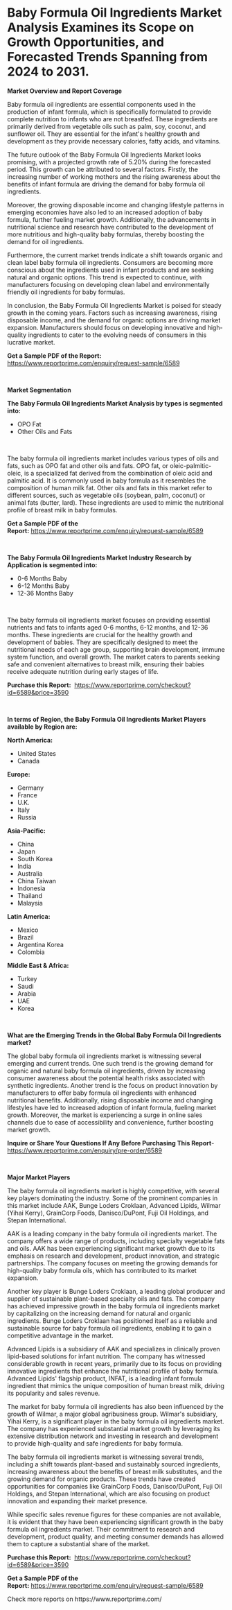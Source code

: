 <p><h1>Baby Formula Oil Ingredients Market Analysis Examines its Scope on Growth Opportunities, and Forecasted Trends Spanning from 2024 to 2031.</h1></p><p><strong>Market Overview and Report Coverage</strong></p>
<p><p>Baby formula oil ingredients are essential components used in the production of infant formula, which is specifically formulated to provide complete nutrition to infants who are not breastfed. These ingredients are primarily derived from vegetable oils such as palm, soy, coconut, and sunflower oil. They are essential for the infant's healthy growth and development as they provide necessary calories, fatty acids, and vitamins.</p><p>The future outlook of the Baby Formula Oil Ingredients Market looks promising, with a projected growth rate of 5.20% during the forecasted period. This growth can be attributed to several factors. Firstly, the increasing number of working mothers and the rising awareness about the benefits of infant formula are driving the demand for baby formula oil ingredients.</p><p>Moreover, the growing disposable income and changing lifestyle patterns in emerging economies have also led to an increased adoption of baby formula, further fueling market growth. Additionally, the advancements in nutritional science and research have contributed to the development of more nutritious and high-quality baby formulas, thereby boosting the demand for oil ingredients.</p><p>Furthermore, the current market trends indicate a shift towards organic and clean label baby formula oil ingredients. Consumers are becoming more conscious about the ingredients used in infant products and are seeking natural and organic options. This trend is expected to continue, with manufacturers focusing on developing clean label and environmentally friendly oil ingredients for baby formulas.</p><p>In conclusion, the Baby Formula Oil Ingredients Market is poised for steady growth in the coming years. Factors such as increasing awareness, rising disposable income, and the demand for organic options are driving market expansion. Manufacturers should focus on developing innovative and high-quality ingredients to cater to the evolving needs of consumers in this lucrative market.</p></p>
<p><strong>Get a Sample PDF of the Report:</strong> <a href="https://www.reportprime.com/enquiry/request-sample/6589">https://www.reportprime.com/enquiry/request-sample/6589</a></p>
<p>&nbsp;</p>
<p><strong>Market Segmentation</strong></p>
<p><strong>The Baby Formula Oil Ingredients Market Analysis by types is segmented into:</strong></p>
<p><ul><li>OPO Fat</li><li>Other Oils and Fats</li></ul></p>
<p>&nbsp;</p>
<p><p>The baby formula oil ingredients market includes various types of oils and fats, such as OPO fat and other oils and fats. OPO fat, or oleic-palmitic-oleic, is a specialized fat derived from the combination of oleic acid and palmitic acid. It is commonly used in baby formula as it resembles the composition of human milk fat. Other oils and fats in this market refer to different sources, such as vegetable oils (soybean, palm, coconut) or animal fats (butter, lard). These ingredients are used to mimic the nutritional profile of breast milk in baby formulas.</p></p>
<p><strong>Get a Sample PDF of the Report:</strong>&nbsp;<a href="https://www.reportprime.com/enquiry/request-sample/6589">https://www.reportprime.com/enquiry/request-sample/6589</a></p>
<p>&nbsp;</p>
<p><strong>The Baby Formula Oil Ingredients Market Industry Research by Application is segmented into:</strong></p>
<p><ul><li>0-6 Months Baby</li><li>6-12 Months Baby</li><li>12-36 Months Baby</li></ul></p>
<p>&nbsp;</p>
<p><p>The baby formula oil ingredients market focuses on providing essential nutrients and fats to infants aged 0-6 months, 6-12 months, and 12-36 months. These ingredients are crucial for the healthy growth and development of babies. They are specifically designed to meet the nutritional needs of each age group, supporting brain development, immune system function, and overall growth. The market caters to parents seeking safe and convenient alternatives to breast milk, ensuring their babies receive adequate nutrition during early stages of life.</p></p>
<p><strong>Purchase this Report:</strong>&nbsp; <a href="https://www.reportprime.com/checkout?id=6589&price=3590">https://www.reportprime.com/checkout?id=6589&price=3590</a></p>
<p>&nbsp;</p>
<p><strong>In terms of Region, the Baby Formula Oil Ingredients Market Players available by Region are:</strong></p>
<p>
    <p> <strong> North America: </strong>
        <ul>
            <li>United States</li>
            <li>Canada</li>
        </ul>
        </p> 
    <p> <strong> Europe: </strong>
        <ul>
            <li>Germany</li>
            <li>France</li>
            <li>U.K.</li>
            <li>Italy</li>
            <li>Russia</li>
        </ul>
        </p> 
    <p> <strong> Asia-Pacific: </strong>
        <ul>
            <li>China</li>
            <li>Japan</li>
            <li>South Korea</li>
            <li>India</li>
            <li>Australia</li>
            <li>China Taiwan</li>
            <li>Indonesia</li>
            <li>Thailand</li>
            <li>Malaysia</li>
        </ul>
        </p> 
    <p> <strong> Latin America: </strong>
        <ul>
            <li>Mexico</li>
            <li>Brazil</li>
            <li>Argentina Korea</li>
            <li>Colombia</li>
        </ul>
        </p> 
    <p> <strong> Middle East & Africa: </strong>
        <ul>
            <li>Turkey</li>
            <li>Saudi</li>
            <li>Arabia</li>
            <li>UAE</li>
            <li>Korea</li>
        </ul>
    </p>
    </p>
<p>&nbsp;</p>
<p><strong>What are the Emerging Trends in the Global Baby Formula Oil Ingredients market?</strong></p>
<p><p>The global baby formula oil ingredients market is witnessing several emerging and current trends. One such trend is the growing demand for organic and natural baby formula oil ingredients, driven by increasing consumer awareness about the potential health risks associated with synthetic ingredients. Another trend is the focus on product innovation by manufacturers to offer baby formula oil ingredients with enhanced nutritional benefits. Additionally, rising disposable income and changing lifestyles have led to increased adoption of infant formula, fueling market growth. Moreover, the market is experiencing a surge in online sales channels due to ease of accessibility and convenience, further boosting market growth.</p></p>
<p><strong>Inquire or Share Your Questions If Any Before Purchasing This Report</strong>- <a href="https://www.reportprime.com/enquiry/pre-order/6589">https://www.reportprime.com/enquiry/pre-order/6589</a></p>
<p>&nbsp;</p>
<p><strong>Major Market Players</strong></p>
<p><p>The baby formula oil ingredients market is highly competitive, with several key players dominating the industry. Some of the prominent companies in this market include AAK, Bunge Loders Croklaan, Advanced Lipids, Wilmar (Yihai Kerry), GrainCorp Foods, Danisco/DuPont, Fuji Oil Holdings, and Stepan International.</p><p>AAK is a leading company in the baby formula oil ingredients market. The company offers a wide range of products, including specialty vegetable fats and oils. AAK has been experiencing significant market growth due to its emphasis on research and development, product innovation, and strategic partnerships. The company focuses on meeting the growing demands for high-quality baby formula oils, which has contributed to its market expansion.</p><p>Another key player is Bunge Loders Croklaan, a leading global producer and supplier of sustainable plant-based specialty oils and fats. The company has achieved impressive growth in the baby formula oil ingredients market by capitalizing on the increasing demand for natural and organic ingredients. Bunge Loders Croklaan has positioned itself as a reliable and sustainable source for baby formula oil ingredients, enabling it to gain a competitive advantage in the market.</p><p>Advanced Lipids is a subsidiary of AAK and specializes in clinically proven lipid-based solutions for infant nutrition. The company has witnessed considerable growth in recent years, primarily due to its focus on providing innovative ingredients that enhance the nutritional profile of baby formula. Advanced Lipids' flagship product, INFAT, is a leading infant formula ingredient that mimics the unique composition of human breast milk, driving its popularity and sales revenue.</p><p>The market for baby formula oil ingredients has also been influenced by the growth of Wilmar, a major global agribusiness group. Wilmar's subsidiary, Yihai Kerry, is a significant player in the baby formula oil ingredients market. The company has experienced substantial market growth by leveraging its extensive distribution network and investing in research and development to provide high-quality and safe ingredients for baby formula.</p><p>The baby formula oil ingredients market is witnessing several trends, including a shift towards plant-based and sustainably sourced ingredients, increasing awareness about the benefits of breast milk substitutes, and the growing demand for organic products. These trends have created opportunities for companies like GrainCorp Foods, Danisco/DuPont, Fuji Oil Holdings, and Stepan International, which are also focusing on product innovation and expanding their market presence.</p><p>While specific sales revenue figures for these companies are not available, it is evident that they have been experiencing significant growth in the baby formula oil ingredients market. Their commitment to research and development, product quality, and meeting consumer demands has allowed them to capture a substantial share of the market.</p></p>
<p><strong>Purchase this Report:</strong>&nbsp;&nbsp;<a href="https://www.reportprime.com/checkout?id=6589&price=3590">https://www.reportprime.com/checkout?id=6589&price=3590</a></p>
<p></p>
<p><strong>Get a Sample PDF of the Report:</strong>&nbsp;<a href="https://www.reportprime.com/enquiry/request-sample/6589">https://www.reportprime.com/enquiry/request-sample/6589</a></p>
<p>Check more reports on https://www.reportprime.com/</p>